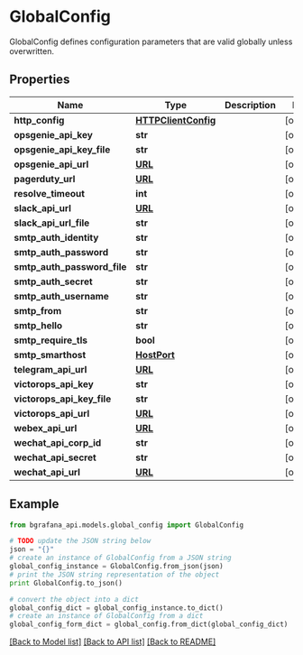 # GlobalConfig

GlobalConfig defines configuration parameters that are valid globally unless overwritten.

## Properties
Name | Type | Description | Notes
------------ | ------------- | ------------- | -------------
**http_config** | [**HTTPClientConfig**](HTTPClientConfig.md) |  | [optional] 
**opsgenie_api_key** | **str** |  | [optional] 
**opsgenie_api_key_file** | **str** |  | [optional] 
**opsgenie_api_url** | [**URL**](URL.md) |  | [optional] 
**pagerduty_url** | [**URL**](URL.md) |  | [optional] 
**resolve_timeout** | **int** |  | [optional] 
**slack_api_url** | [**URL**](URL.md) |  | [optional] 
**slack_api_url_file** | **str** |  | [optional] 
**smtp_auth_identity** | **str** |  | [optional] 
**smtp_auth_password** | **str** |  | [optional] 
**smtp_auth_password_file** | **str** |  | [optional] 
**smtp_auth_secret** | **str** |  | [optional] 
**smtp_auth_username** | **str** |  | [optional] 
**smtp_from** | **str** |  | [optional] 
**smtp_hello** | **str** |  | [optional] 
**smtp_require_tls** | **bool** |  | [optional] 
**smtp_smarthost** | [**HostPort**](HostPort.md) |  | [optional] 
**telegram_api_url** | [**URL**](URL.md) |  | [optional] 
**victorops_api_key** | **str** |  | [optional] 
**victorops_api_key_file** | **str** |  | [optional] 
**victorops_api_url** | [**URL**](URL.md) |  | [optional] 
**webex_api_url** | [**URL**](URL.md) |  | [optional] 
**wechat_api_corp_id** | **str** |  | [optional] 
**wechat_api_secret** | **str** |  | [optional] 
**wechat_api_url** | [**URL**](URL.md) |  | [optional] 

## Example

```python
from bgrafana_api.models.global_config import GlobalConfig

# TODO update the JSON string below
json = "{}"
# create an instance of GlobalConfig from a JSON string
global_config_instance = GlobalConfig.from_json(json)
# print the JSON string representation of the object
print GlobalConfig.to_json()

# convert the object into a dict
global_config_dict = global_config_instance.to_dict()
# create an instance of GlobalConfig from a dict
global_config_form_dict = global_config.from_dict(global_config_dict)
```
[[Back to Model list]](../README.md#documentation-for-models) [[Back to API list]](../README.md#documentation-for-api-endpoints) [[Back to README]](../README.md)


